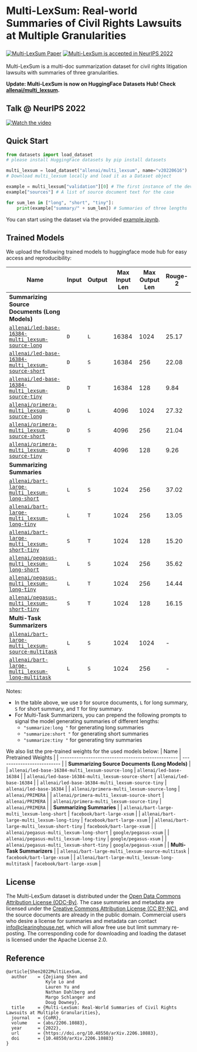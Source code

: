 # Multi-LexSum: Real-world Summaries of Civil Rights Lawsuits at Multiple Granularities

<a href="https://multilexsum.github.io" style="display: inline-block;">
<img src="https://img.shields.io/badge/-homepage-informational.svg?logo=jekyll" title="Multi-LexSum Paper" style="margin-top: 0.25rem; margin-bottom: 0.25rem"></a>  
<a href="https://arxiv.org/abs/2206.10883" style="display: inline-block;">
<img src="https://img.shields.io/badge/NeurIPS-2022-9cf" title="Multi-LexSum is accepted in NeurIPS 2022" style="margin-top: 0.25rem; margin-bottom: 0.25rem"></a>

Multi-LexSum is a multi-doc summarization dataset for civil rights litigation lawsuits with summaries of three granularities. 

**Update: Multi-LexSum is now on HuggingFace Datasets Hub! Check [allenai/multi_lexsum](https://huggingface.co/datasets/allenai/multi_lexsum).**

## Talk @ NeurIPS 2022 

[![Watch the video](https://img.youtube.com/vi/C-fwW_ZhkE8/0.jpg)](https://youtu.be/C-fwW_ZhkE8)


## Quick Start 

```python
from datasets import load_dataset
# please install HuggingFace datasets by pip install datasets 

multi_lexsum = load_dataset("allenai/multi_lexsum", name="v20220616")
# Download multi_lexsum locally and load it as a Dataset object 

example = multi_lexsum["validation"][0] # The first instance of the dev set 
example["sources"] # A list of source document text for the case

for sum_len in ["long", "short", "tiny"]:
    print(example["summary/" + sum_len]) # Summaries of three lengths
```
You can start using the dataset via the provided [example.ipynb](example.ipynb). 

## Trained Models 

We upload the following trained models to huggingface mode hub for easy access and reproducibility: 

| Name                                               | Input | Output | Max Input Len | Max Output Len | Rouge-2 |
| -------------------------------------------------- | ----- | ------ | ------------- | -------------- | ------- |
| **Summarizing Source Documents (Long Models)**     |
| [`allenai/led-base-16384-multi_lexsum-source-long`](https://huggingface.co/allenai/led-base-16384-multi_lexsum-source-long)  | `D`   | `L`    | 16384         | 1024           | 25.17   |
| [`allenai/led-base-16384-multi_lexsum-source-short`](https://huggingface.co/allenai/led-base-16384-multi_lexsum-source-short) | `D`   | `S`    | 16384         | 256            | 22.08   |
| [`allenai/led-base-16384-multi_lexsum-source-tiny`](https://huggingface.co/allenai/led-base-16384-multi_lexsum-source-tiny)  | `D`   | `T`    | 16384         | 128            | 9.84    |
| [`allenai/primera-multi_lexsum-source-long`](https://huggingface.co/allenai/primera-multi_lexsum-source-long)         | `D`   | `L`    | 4096          | 1024           | 27.32   |
| [`allenai/primera-multi_lexsum-source-short`](https://huggingface.co/allenai/primera-multi_lexsum-source-short)        | `D`   | `S`    | 4096          | 256            | 21.04   |
| [`allenai/primera-multi_lexsum-source-tiny`](https://huggingface.co/allenai/primera-multi_lexsum-source-tiny)         | `D`   | `T`    | 4096          | 128            | 9.26    |
| **Summarizing Summaries**                          |
| [`allenai/bart-large-multi_lexsum-long-short`](https://huggingface.co/allenai/bart-large-multi_lexsum-long-short)       | `L`   | `S`    | 1024          | 256            | 37.02   |
| [`allenai/bart-large-multi_lexsum-long-tiny`](https://huggingface.co/allenai/bart-large-multi_lexsum-long-tiny)        | `L`   | `T`    | 1024          | 256            | 13.05   |
| [`allenai/bart-large-multi_lexsum-short-tiny`](https://huggingface.co/allenai/bart-large-multi_lexsum-short-tiny)       | `S`   | `T`    | 1024          | 128            | 15.20   |
| [`allenai/pegasus-multi_lexsum-long-short`](https://huggingface.co/allenai/pegasus-multi_lexsum-long-short)          | `L`   | `S`    | 1024          | 256            | 35.62   |
| [`allenai/pegasus-multi_lexsum-long-tiny`](https://huggingface.co/allenai/pegasus-multi_lexsum-long-tiny)           | `L`   | `T`    | 1024          | 256            | 14.44   |
| [`allenai/pegasus-multi_lexsum-short-tiny`](https://huggingface.co/allenai/pegasus-multi_lexsum-short-tiny)          | `S`   | `T`    | 1024          | 128            | 16.15   |
| **Multi-Task Summarizers**                         |
| [`allenai/bart-large-multi_lexsum-source-multitask`](https://huggingface.co/allenai/bart-large-multi_lexsum-source-multitask) | `L`   | `S`    | 1024          | 1024           | -       |
| [`allenai/bart-large-multi_lexsum-long-multitask`](https://huggingface.co/allenai/bart-large-multi_lexsum-long-multitask)   | `L`   | `S`    | 1024          | 256            | -       |

Notes:
- In the table above, we use `D` for source documents, `L` for long summary, `S` for short summary, and `T` for tiny summary. 
- For Multi-Task Summarizers, you can prepend the following prompts to signal the model generating summaries of different lengths:
  - `"summarize:long "` for generating long summaries 
  - `"summarize:short "` for generating short summaries 
  - `"summarize:tiny "` for generating tiny summaries 


We also list the pre-trained weights for the used models below:
| Name                                               | Pretrained Weights         |
| -------------------------------------------------- | -------------------------- |
| **Summarizing Source Documents (Long Models)**     |
| `allenai/led-base-16384-multi_lexsum-source-long`  | `allenai/led-base-16384`   |
| `allenai/led-base-16384-multi_lexsum-source-short` | `allenai/led-base-16384`   |
| `allenai/led-base-16384-multi_lexsum-source-tiny`  | `allenai/led-base-16384`   |
| `allenai/primera-multi_lexsum-source-long`         | `allenai/PRIMERA`          |
| `allenai/primera-multi_lexsum-source-short`        | `allenai/PRIMERA`          |
| `allenai/primera-multi_lexsum-source-tiny`         | `allenai/PRIMERA`          |
| **Summarizing Summaries**                          |
| `allenai/bart-large-multi_lexsum-long-short`       | `facebook/bart-large-xsum` |
| `allenai/bart-large-multi_lexsum-long-tiny`        | `facebook/bart-large-xsum` |
| `allenai/bart-large-multi_lexsum-short-tiny`       | `facebook/bart-large-xsum` |
| `allenai/pegasus-multi_lexsum-long-short`          | `google/pegasus-xsum`      |
| `allenai/pegasus-multi_lexsum-long-tiny`           | `google/pegasus-xsum`      |
| `allenai/pegasus-multi_lexsum-short-tiny`          | `google/pegasus-xsum`      |
| **Multi-Task Summarizers**                         |
| `allenai/bart-large-multi_lexsum-source-multitask` | `facebook/bart-large-xsum` |
| `allenai/bart-large-multi_lexsum-long-multitask`   | `facebook/bart-large-xsum` |

## License 

The Multi-LexSum dataset is distributed under the [Open Data Commons Attribution License (ODC-By)](https://opendatacommons.org/licenses/by/1-0/). 
The case summaries and metadata are licensed under the [Creative Commons Attribution License (CC BY-NC)](https://creativecommons.org/licenses/by-nc/4.0/), and the source documents are already in the public domain. 
Commercial users who desire a license for summaries and metadata can contact [info@clearinghouse.net](mailto:info@clearinghouse.net), which will allow free use but limit summary re-posting. 
The corresponding code for downloading and loading the dataset is licensed under the Apache License 2.0. 

## Reference 

```
@article{Shen2022MultiLexSum,
  author    = {Zejiang Shen and
               Kyle Lo and
               Lauren Yu and
               Nathan Dahlberg and
               Margo Schlanger and
               Doug Downey},
  title     = {Multi-LexSum: Real-World Summaries of Civil Rights Lawsuits at Multiple Granularities},
  journal   = {CoRR},
  volume    = {abs/2206.10883},
  year      = {2022},
  url       = {https://doi.org/10.48550/arXiv.2206.10883},
  doi       = {10.48550/arXiv.2206.10883}
}
```
